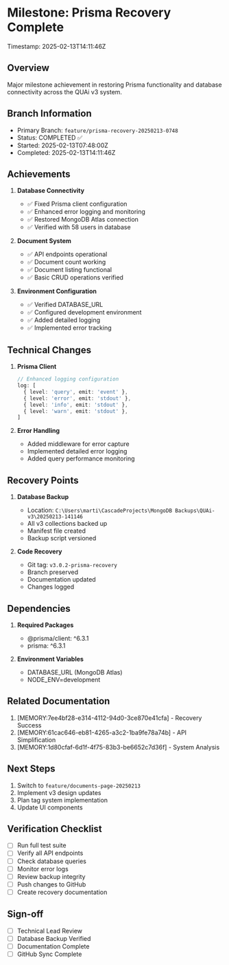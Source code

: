 # Milestone: Prisma Recovery Complete
Timestamp: 2025-02-13T14:11:46Z

## Overview
Major milestone achievement in restoring Prisma functionality and database connectivity across the QUAi v3 system.

## Branch Information
- Primary Branch: `feature/prisma-recovery-20250213-0748`
- Status: COMPLETED ✅
- Started: 2025-02-13T07:48:00Z
- Completed: 2025-02-13T14:11:46Z

## Achievements
1. **Database Connectivity**
   - ✅ Fixed Prisma client configuration
   - ✅ Enhanced error logging and monitoring
   - ✅ Restored MongoDB Atlas connection
   - ✅ Verified with 58 users in database

2. **Document System**
   - ✅ API endpoints operational
   - ✅ Document count working
   - ✅ Document listing functional
   - ✅ Basic CRUD operations verified

3. **Environment Configuration**
   - ✅ Verified DATABASE_URL
   - ✅ Configured development environment
   - ✅ Added detailed logging
   - ✅ Implemented error tracking

## Technical Changes
1. **Prisma Client**
   ```typescript
   // Enhanced logging configuration
   log: [
     { level: 'query', emit: 'event' },
     { level: 'error', emit: 'stdout' },
     { level: 'info', emit: 'stdout' },
     { level: 'warn', emit: 'stdout' },
   ]
   ```

2. **Error Handling**
   - Added middleware for error capture
   - Implemented detailed error logging
   - Added query performance monitoring

## Recovery Points
1. **Database Backup**
   - Location: `C:\Users\marti\CascadeProjects\MongoDB Backups\QUAi-v3\20250213-141146`
   - All v3 collections backed up
   - Manifest file created
   - Backup script versioned

2. **Code Recovery**
   - Git tag: `v3.0.2-prisma-recovery`
   - Branch preserved
   - Documentation updated
   - Changes logged

## Dependencies
1. **Required Packages**
   - @prisma/client: ^6.3.1
   - prisma: ^6.3.1

2. **Environment Variables**
   - DATABASE_URL (MongoDB Atlas)
   - NODE_ENV=development

## Related Documentation
1. [MEMORY:7ee4bf28-e314-4112-94d0-3ce870e41cfa] - Recovery Success
2. [MEMORY:61cac646-eb81-4265-a3c2-1ba9fe78a74b] - API Simplification
3. [MEMORY:1d80cfaf-6d1f-4f75-83b3-be6652c7d36f] - System Analysis

## Next Steps
1. Switch to `feature/documents-page-20250213`
2. Implement v3 design updates
3. Plan tag system implementation
4. Update UI components

## Verification Checklist
- [ ] Run full test suite
- [ ] Verify all API endpoints
- [ ] Check database queries
- [ ] Monitor error logs
- [ ] Review backup integrity
- [ ] Push changes to GitHub
- [ ] Create recovery documentation

## Sign-off
- [ ] Technical Lead Review
- [ ] Database Backup Verified
- [ ] Documentation Complete
- [ ] GitHub Sync Complete

